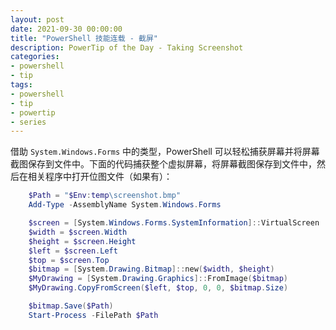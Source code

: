 ```yaml
---
layout: post
date: 2021-09-30 00:00:00
title: "PowerShell 技能连载 - 截屏"
description: PowerTip of the Day - Taking Screenshot
categories:
- powershell
- tip
tags:
- powershell
- tip
- powertip
- series
---
```

借助 `System.Windows.Forms` 中的类型，PowerShell 可以轻松捕获屏幕并将屏幕截图保存到文件中。下面的代码捕获整个虚拟屏幕，将屏幕截图保存到文件中，然后在相关程序中打开位图文件（如果有）：

```powershell
    $Path = "$Env:temp\screenshot.bmp"
    Add-Type -AssemblyName System.Windows.Forms

    $screen = [System.Windows.Forms.SystemInformation]::VirtualScreen
    $width = $screen.Width
    $height = $screen.Height
    $left = $screen.Left
    $top = $screen.Top
    $bitmap = [System.Drawing.Bitmap]::new($width, $height)
    $MyDrawing = [System.Drawing.Graphics]::FromImage($bitmap)
    $MyDrawing.CopyFromScreen($left, $top, 0, 0, $bitmap.Size)

    $bitmap.Save($Path)
    Start-Process -FilePath $Path
```

<!--本文国际来源：[Taking Screenshot](https://community.idera.com/database-tools/powershell/powertips/b/tips/posts/taking-screenshot)-->

